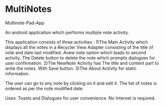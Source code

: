 # MultiNotes
Multinote-Pad-App

An android application which performs multiple note activity.

This application consists of three activities :
1)The Main Activity which displays all the notes in a Recycler View Adapter consisting of the title of note and date last modified. 
Anew note option which leads to second activity. The Delete button to delete the note which prompts dialogues for user confirmation.
2)The NewNote Activity has The title and content part to write the notes. With Save button. 
3)The About Activity for static information.

The user can go to any note by clicking on it and edit it. The list of notes is ordered as per the note modified date.

Uses: Toasts and Dialogues for user convenience. No Internet is required.
